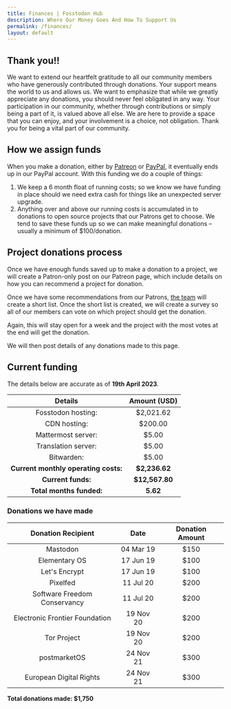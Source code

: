```yaml
---
title: Finances | Fosstodon Hub
description: Where Our Money Goes And How To Support Us 
permalink: /finances/
layout: default
---
```

## Thank you!! 

We want to extend our heartfelt gratitude to all our community members who have generously contributed through donations. Your support means the world to us and allows us. We want to emphasize that while we greatly appreciate any donations, you should never feel obligated in any way. Your participation in our community, whether through contributions or simply being a part of it, is valued above all else. We are here to provide a space that you can enjoy, and your involvement is a choice, not obligation. Thank you for being a vital part of our community.

## How we assign funds

When you make a donation, either by [Patreon](https://patreon.com/fosstodon) or [PayPal](https://paypal.me/fosstodonorg), it eventually ends up in our PayPal account. With this funding we do a couple of things:

1.  We keep a 6 month float of running costs; so we know we have funding in place should we need extra cash for things like an unexpected server upgrade.
2.  Anything over and above our running costs is accumulated in to donations to open source projects that our Patrons get to choose. We tend to save these funds up so we can make meaningful donations – usually a minimum of $100/donation.

## Project donations process

Once we have enough funds saved up to make a donation to a project, we will create a Patron-only post on our Patreon page, which include details on how you can recommend a project for donation.

Once we have some recommendations from our Patrons, [the team](/team) will create a short list. Once the short list is created, we will create a survey so all of our members can vote on which project should get the donation.

Again, this will stay open for a week and the project with the most votes at the end will get the donation.

We will then post details of any donations made to this page.

## Current funding

The details below are accurate as of **19th April 2023**.

|             Details            | Amount (USD) |
|:------------------------------:|:------------:|
| Fosstodon hosting: | $2,021.62       |
| CDN hosting: | $200.00       |
| Mattermost server: | $5.00       |
| Translation server: | $5.00       |
| Bitwarden: | $5.00       |
| **Current monthly operating costs:** | **$2,236.62**      |
| **Current funds:**       | **$12,567.80** |
| **Total months funded:**           | **5.62**   |

### Donations we have made

| Donation Recipient | Date | Donation Amount |
|:------------------:|:----:|:---------------:|
|  Mastodon                  |  04 Mar 19    | $150                |
|  Elementary OS                  |  17 Jun 19    | $100                |
|  Let's Encrypt                  |  17 Jun 19    | $100                |
|  Pixelfed                  |  11 Jul 20    | $200                |
|  Software Freedom Conservancy                  |  11 Jul 20    | $200                |
|  Electronic Frontier Foundation                 |  19 Nov 20    | $200                |
|  Tor Project                  |  19 Nov 20    | $200                |
|  postmarketOS                 |  24 Nov 21    | $300                |
|  European Digital Rights                  |  24 Nov 21    | $300                |

**Total donations made: $1,750**

